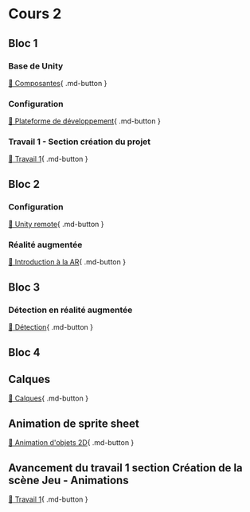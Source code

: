 # Cours 2

## Bloc 1
### Base de Unity
[📝 Composantes](./unity/composantes.md){ .md-button }           

### Configuration
[📝 Plateforme de développement](./installation/configuration.md){ .md-button }     

### Travail 1 - Section création du projet
[💼 Travail 1](https://tim-montmorency.com/compendium/582-401-realite-mixte/consignes/travail1.html#creation-du-projet){ .md-button }     

## Bloc 2
### Configuration
[📝 Unity remote](./installation/unity-remote.md){ .md-button }   
       
### Réalité augmentée
[📝 Introduction à la AR](./realite-augmentee/introduction.md){ .md-button }       

## Bloc 3
### Détection en réalité augmentée
[📝 Détection](./realite-augmentee/detection.md){ .md-button }   

## Bloc 4    
## Calques
[📝 Calques](./unity/sorting_layers.md){ .md-button }       

## Animation de sprite sheet
[📝 Animation d'objets 2D](./unity/animation.md){ .md-button }   
       
## Avancement du travail 1 section Création de la scène Jeu - Animations
[💼 Travail 1](https://tim-montmorency.com/compendium/582-401-realite-mixte/consignes/travail1.html#creation-de-la-scene-jeu-animations){ .md-button }     
